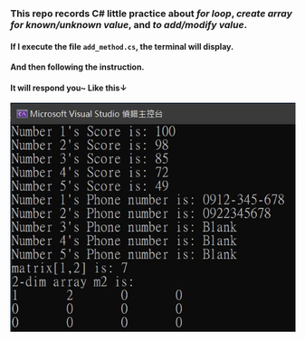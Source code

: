 ### This repo records C# little practice about *for loop*, *create array for known/unknown value*, and *to add/modify value*.   
#### If I execute the file `add_method.cs`, the terminal will display.  
#### And then following the instruction. 
#### It will respond you~ Like this↓
![ex2.jpg](https://github.com/sleepingjun/addarray_method/blob/master/ex2.JPG)
